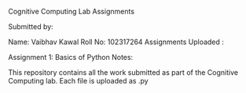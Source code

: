 Cognitive Computing Lab Assignments

Submitted by:

Name: Vaibhav Kawal Roll No: 102317264 Assignments Uploaded :

Assignment 1: Basics of Python Notes:

This repository contains all the work submitted as part of the Cognitive Computing lab. Each file is uploaded as .py
